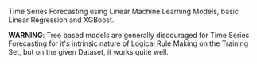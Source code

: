 Time Series Forecasting using Linear Machine Learning Models, basic Linear Regression and XGBoost.

$\textbf{WARNING}$: Tree based models are generally discouraged for Time Series Forecasting for it's intrinsic nature of Logical Rule Making on the Training Set,
         but on the given Dataset, it works quite well.

